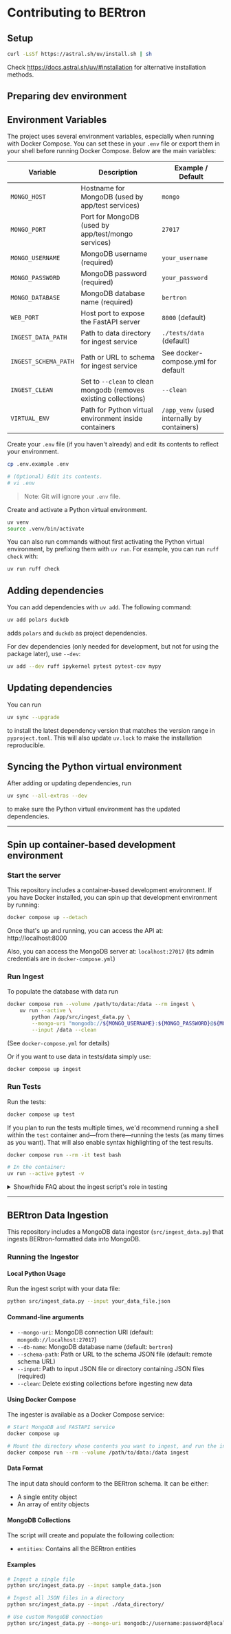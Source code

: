 # Contributing to BERtron

## Setup

```bash
curl -LsSf https://astral.sh/uv/install.sh | sh
```

Check https://docs.astral.sh/uv/#installation for alternative installation methods.

## Preparing dev environment

## Environment Variables

The project uses several environment variables, especially when running with Docker Compose. You can set these in your `.env` file or export them in your shell before running Docker Compose. Below are the main variables:

| Variable            | Description                                                                 | Example / Default                                      |
|---------------------|-----------------------------------------------------------------------------|--------------------------------------------------------|
| `MONGO_HOST`        | Hostname for MongoDB (used by app/test services)                            | `mongo`                                                |
| `MONGO_PORT`        | Port for MongoDB (used by app/test/mongo services)                          | `27017`                                                |
| `MONGO_USERNAME`    | MongoDB username (required)                                                 | `your_username`                                        |
| `MONGO_PASSWORD`    | MongoDB password (required)                                                 | `your_password`                                        |
| `MONGO_DATABASE`    | MongoDB database name (required)                                            | `bertron`                                              |
| `WEB_PORT`          | Host port to expose the FastAPI server                                      | `8000` (default)                                       |
| `INGEST_DATA_PATH`  | Path to data directory for ingest service                                   | `./tests/data` (default)                               |
| `INGEST_SCHEMA_PATH`| Path or URL to schema for ingest service                                    | See docker-compose.yml for default                     |
| `INGEST_CLEAN`      | Set to `--clean` to clean mongodb (removes existing collections)  | `--clean`                                              |
| `VIRTUAL_ENV`       | Path for Python virtual environment inside containers                       | `/app_venv` (used internally by containers)            |

Create your `.env` file (if you haven't already) and edit its contents to reflect
your environment.

```sh
cp .env.example .env

# (Optional) Edit its contents.
# vi .env
```
> Note: Git will ignore your `.env` file.

Create and activate a Python virtual environment.

```sh
uv venv
source .venv/bin/activate
```

You can also run commands without first activating the Python virtual environment, by prefixing them with `uv run`. For example, you can run `ruff check` with:
```sh
uv run ruff check
```

## Adding dependencies

You can add dependencies with `uv add`. The following command:
```sh
uv add polars duckdb
```
adds `polars` and `duckdb` as project dependencies.

For dev dependencies (only needed for development, but not for using the package later),
use `--dev`:
```sh
uv add --dev ruff ipykernel pytest pytest-cov mypy
```

## Updating dependencies

You can run
```sh
uv sync --upgrade
```
to install the latest dependency version that matches the version range in `pyproject.toml`.
This will also update `uv.lock` to make the installation reproducible.

## Syncing the Python virtual environment

After adding or updating dependencies, run
```sh
uv sync --all-extras --dev
```
to make sure the Python virtual environment has the updated dependencies.

---

## Spin up container-based development environment

### Start the server
This repository includes a container-based development environment. If you have Docker installed, you can spin up that development environment by running:

```sh
docker compose up --detach
```

Once that's up and running, you can access the API at: http://localhost:8000

Also, you can access the MongoDB server at: `localhost:27017` (its admin credentials are in `docker-compose.yml`)

### Run Ingest
To populate the database with data run
```sh
docker compose run --volume /path/to/data:/data --rm ingest \
    uv run --active \
        python /app/src/ingest_data.py \
        --mongo-uri "mongodb://${MONGO_USERNAME}:${MONGO_PASSWORD}@${MONGO_HOST}:${MONGO_PORT}" \
        --input /data --clean
```
(See `docker-compose.yml` for details)

Or if you want to use data in tests/data simply use:
```sh
docker compose up ingest
```

### Run Tests

Run the tests:

```sh
docker compose up test
```

If you plan to run the tests multiple times, we'd recommend running a shell within the `test` container and—from there—running the tests (as many times as you want). That will also enable syntax highlighting of the test results.

```sh
docker compose run --rm -it test bash

# In the container:
uv run --active pytest -v
```

<details>
<summary>Show/hide FAQ about the ingest script's role in testing</summary>

Note: The test suite includes a fixture, named `seeded_db`, that will invoke the ingest script automatically before each test that specifies that fixture as a dependency.

```py
def test_foo(seeded_db):
    # The ingest script will be invoked automatically before this test runs.
    pass

def test_foo()
    # The ingest script will _not_ be invoked automatically before this test runs.
    pass
```

</details>

---

## BERtron Data Ingestion

This repository includes a MongoDB data ingestor (`src/ingest_data.py`) that ingests BERtron-formatted data into MongoDB.

### Running the Ingestor

#### Local Python Usage

Run the ingest script with your data file:

```bash
python src/ingest_data.py --input your_data_file.json
```

#### Command-line arguments

- `--mongo-uri`: MongoDB connection URI (default: `mongodb://localhost:27017`)
- `--db-name`: MongoDB database name (default: `bertron`)
- `--schema-path`: Path or URL to the schema JSON file (default: remote schema URL)
- `--input`: Path to input JSON file or directory containing JSON files (required)
- `--clean`: Delete existing collections before ingesting new data

#### Using Docker Compose

The ingester is available as a Docker Compose service:

```bash
# Start MongoDB and FASTAPI service
docker compose up 

# Mount the directory whose contents you want to ingest, and run the ingester
docker compose run --rm --volume /path/to/data:/data ingest 
```

#### Data Format

The input data should conform to the BERtron schema. It can be either:

- A single entity object
- An array of entity objects

#### MongoDB Collections

The script will create and populate the following collection:

- `entities`: Contains all the BERtron entities

#### Examples

```bash
# Ingest a single file
python src/ingest_data.py --input sample_data.json

# Ingest all JSON files in a directory
python src/ingest_data.py --input ./data_directory/

# Use custom MongoDB connection
python src/ingest_data.py --mongo-uri mongodb://username:password@localhost:27017 --db-name bertron_dev --input sample_data.json
```

